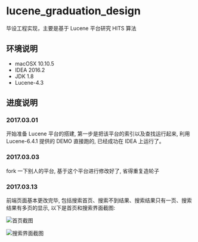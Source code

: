 # lucene_graduation_design

毕设工程实现，主要是基于 Lucene 平台研究 HITS 算法

## 环境说明

* macOSX 10.10.5
* IDEA 2016.2
* JDK 1.8
* Lucene-4.3

## 进度说明

### 2017.03.01

开始准备 Lucene 平台的搭建, 第一步是把该平台的索引以及查找运行起来, 利用 Lucene-6.4.1 提供的 DEMO 直接跑的, 已经成功在 IDEA 上运行了。

### 2017.03.03

fork 一下别人的平台, 基于这个平台进行修改好了, 省得重复造轮子

### 2017.03.13

前端页面基本更改完毕, 包括搜索首页、搜索不到结果、搜索结果只有一页、搜索结果有多页的显示, 以下是首页和搜索界面截图:

![首页截图](https://github.com/L1nwatch/lucene-graduation-design/blob/master/%E6%90%9C%E7%B4%A2%E9%A6%96%E9%A1%B5-min.jpg?raw=true)

![搜索界面截图](https://github.com/L1nwatch/lucene-graduation-design/blob/master/%E6%90%9C%E7%B4%A2%E7%BB%93%E6%9E%9C-min.jpg?raw=true)

